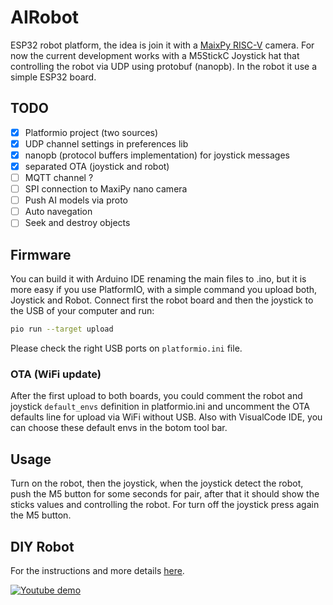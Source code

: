 # AIRobot

ESP32 robot platform, the idea is join it with a [MaixPy RISC-V](https://maixpy.sipeed.com/en/) camera. For now the current development works with a M5StickC Joystick hat that controlling the robot via UDP using protobuf (nanopb). In the robot it use a simple ESP32 board.

## TODO

- [x] Platformio project (two sources)
- [x] UDP channel settings in preferences lib
- [x] nanopb (protocol buffers implementation) for joystick messages
- [x] separated OTA (joystick and robot)
- [ ] MQTT channel ?
- [ ] SPI connection to MaxiPy nano camera
- [ ] Push AI models via proto
- [ ] Auto navegation
- [ ] Seek and destroy objects

## Firmware

You can build it with Arduino IDE renaming the main files to .ino, but it is more easy if you use PlatformIO, with a simple command you upload both, Joystick and Robot. Connect first the robot board and then the joystick to the USB of your computer and run:

```bash
pio run --target upload
```

Please check the right USB ports on `platformio.ini` file.

### OTA (WiFi update)

After the first upload to both boards, you could comment the robot and joystick `default_envs` definition in platformio.ini and uncomment the OTA defaults line for upload via WiFi without USB. Also with VisualCode IDE, you can choose these default envs in the botom tool bar.

## Usage

Turn on the robot, then the joystick, when the joystick detect the robot, push the M5 button for some seconds for pair, after that it should show the sticks values and controlling the robot. For turn off the joystick press again the M5 button.

## DIY Robot

For the instructions and more details [here](https://www.thingiverse.com/thing:4705776).

[![Youtube demo](http://img.youtube.com/vi/GmQLIsL-Mts/0.jpg)](http://www.youtube.com/watch?v=GmQLIsL-Mts "Joystick WiFi using nanopb (protobuff) over a ESP32 caterpillar")
